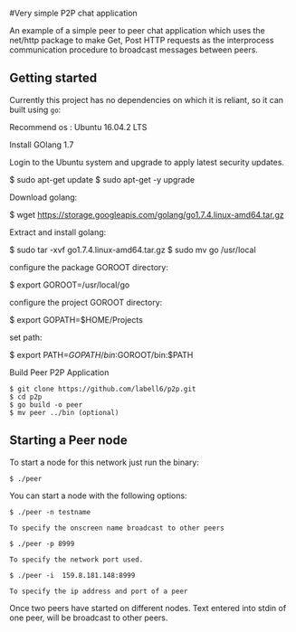 #Very simple P2P chat application

An example of a simple peer to peer chat application which uses
the net/http package to make Get, Post HTTP requests as the interprocess
communication procedure to broadcast messages between peers.

## Getting started

Currently this project has no dependencies on which it is reliant, so it can built
using `go`:

Recommend os : Ubuntu 16.04.2 LTS

Install GOlang 1.7

Login to the Ubuntu system and upgrade to apply latest security updates.

$ sudo apt-get update
$ sudo apt-get -y upgrade

Download golang:

$ wget https://storage.googleapis.com/golang/go1.7.4.linux-amd64.tar.gz

Extract and install golang:

$ sudo tar -xvf go1.7.4.linux-amd64.tar.gz
$ sudo mv go /usr/local

configure the package GOROOT directory:

$ export GOROOT=/usr/local/go

configure the project GOROOT directory:

$ export GOPATH=$HOME/Projects

set path:

$ export PATH=$GOPATH/bin:$GOROOT/bin:$PATH

Build Peer P2P Application

```
$ git clone https://github.com/labell6/p2p.git
$ cd p2p
$ go build -o peer
$ mv peer ../bin (optional)
```

## Starting a Peer node

To start a node for this network just run the binary:

```
$ ./peer
```

You can start a node with the following options:
```
$ ./peer -n testname

To specify the onscreen name broadcast to other peers

$ ./peer -p 8999 

To specify the network port used.

$ ./peer -i  159.8.181.148:8999

To specify the ip address and port of a peer
```

Once two peers have started on different nodes. Text entered into stdin of one peer, will be broadcast to other peers.

